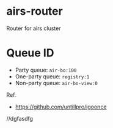 # airs-router
Router for airs cluster

# Queue ID

- Party queue: `air-bo:100`
- One-party queue: `registry:1`
- Non-party queue: `air-bo-view:0`

Ref.
- https://github.com/untillpro/igoonce

//dgfasdfg

